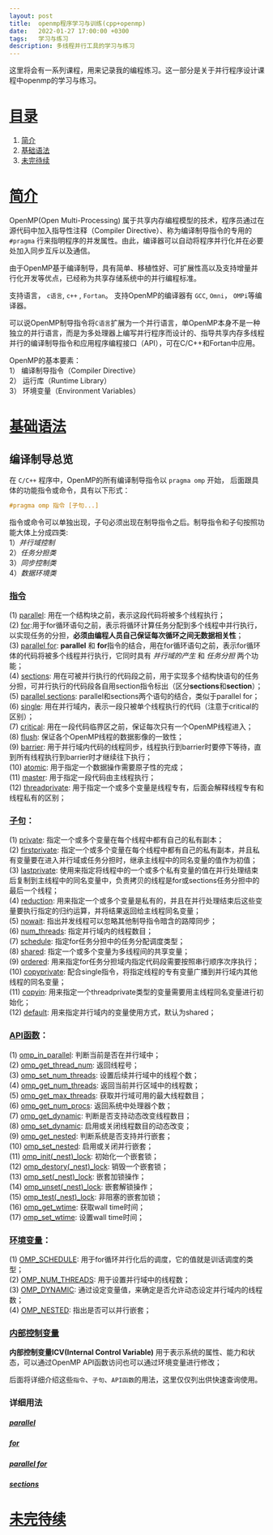 ```yaml
---
layout: post
title:  openmp程序学习与训练(cpp+openmp)
date:   2022-01-27 17:00:00 +0300
tags:   学习与练习
description: 多线程并行工具的学习与练习                                                                                                                                                              
---
```


这里将会有一系列课程，用来记录我的编程练习。这一部分是关于并行程序设计课程中openmp的学习与练习。
# [目录](#目录)
1. [简介](#简介)
2. [基础语法](#基础语法)
3. [未完待续](#未完待续)

# [简介](#目录)
OpenMP(Open Multi-Processing) 属于共享内存编程模型的技术，程序员通过在源代码中加入指导性注释（Compiler Directive）、称为编译制导指令的专用的 ```#pragma``` 行来指明程序的并发属性。由此，编译器可以自动将程序并行化并在必要处加入同步互斥以及通信。  

由于OpenMP基于编译制导，具有简单、移植性好、可扩展性高以及支持增量并行化开发等优点，已经称为共享存储系统中的并行编程标准。  

支持语言，  ```c语言```, ```c++``` , ```Fortan```。 支持OpenMP的编译器有 ```GCC```, ```Omni```， ```OMPi```等编译器。  

可以说OpenMP制导指令将```C语言```扩展为一个并行语言，单OpenMP本身不是一种独立的并行语言，而是为多处理器上编写并行程序而设计的、指导共享内存多线程并行的编译制导指令和应用程序编程接口（API），可在C/C++和Fortan中应用。  

OpenMP的基本要素：  
1） 编译制导指令（Compiler Directive）  
2） 运行库（Runtime Library）  
3） 环境变量（Environment Variables）  
# [基础语法](#目录)

## 编译制导总览
在 ```C/C++``` 程序中，OpenMP的所有编译制导指令以 ```pragma omp``` 开始， 后面跟具体的功能指令或命令，具有以下形式：  
```cpp
#pragma omp 指令 [子句...]
```
指令或命令可以单独出现，子句必须出现在制导指令之后。制导指令和子句按照功能大体上分成四类:  
1）*并行域控制*  
2）*任务分担类*  
3）*同步控制类*  
4）*数据环境类*  

### [指令](#指令)  
(1) [parallel](#parallel): 用在一个结构块之前，表示这段代码将被多个线程执行；  
(2) [for](#for):用于for循环语句之前，表示将循环计算任务分配到多个线程中并行执行，以实现任务的分担，**必须由编程人员自己保证每次循环之间无数据相关性**；  
(3) [parallel for](#parallel-for): **parallel** 和 **for**指令的结合，用在for循环语句之前，表示for循环体的代码将被多个线程并行执行，它同时具有 *并行域的产生* 和 *任务分担* 两个功能；  
(4) [sections](#sections): 用在可被并行执行的代码段之前，用于实现多个结构快语句的任务分担，可并行执行的代码段各自用section指令标出（区分**sections**和**section**）；  
(5) [parallel sections](#parallel-sections): parallel和sections两个语句的结合，类似于parallel for；  
(6) [single](#single): 用在并行域内，表示一段只被单个线程执行的代码（注意于critical的区别）；  
(7) [critical](#critical): 用在一段代码临界区之前，保证每次只有一个OpenMP线程进入；  
(8) [flush](#flush): 保证各个OpenMP线程的数据影像的一致性；  
(9) [barrier](#barrier): 用于并行域内代码的线程同步，线程执行到barrier时要停下等待，直到所有线程执行到barrier时才继续往下执行；  
(10) [atomic](#atomic): 用于指定一个数据操作需要原子性的完成；  
(11) [master](#master): 用于指定一段代码由主线程执行；  
(12) [threadprivate](#threadprivate): 用于指定一个或多个变量是线程专有，后面会解释线程专有和线程私有的区别；  

### [子句](#子句)：  

(1) [private](#private): 指定一个或多个变量在每个线程中都有自己的私有副本；  
(2) [firstprivate](#firstprivate): 指定一个或多个变量在每个线程中都有自己的私有副本，并且私有变量要在进入并行域或任务分担时，继承主线程中的同名变量的值作为初值；  
(3) [lastprivate](#lastprivate): 使用来指定将线程中的一个或多个私有变量的值在并行处理结束后复制到主线程中的同名变量中，负责拷贝的线程是for或sections任务分担中的最后一个线程；  
(4) [reduction](#reduction): 用来指定一个或多个变量是私有的，并且在并行处理结束后这些变量要执行指定的归约运算，并将结果返回给主线程同名变量；  
(5) [nowait](#nowait): 指出并发线程可以忽略其他制导指令暗含的路障同步；  
(6) [num_threads](#num_threads): 指定并行域内的线程数目；  
(7) [schedule](#schedule): 指定for任务分担中的任务分配调度类型；  
(8) [shared](#shared): 指定一个或多个变量为多线程间的共享变量；  
(9) [ordered](#ordered): 用来指定for任务分担域内指定代码段需要按照串行顺序次序执行；  
(10) [copyprivate](#copyprivate): 配合single指令，将指定线程的专有变量广播到并行域内其他线程的同名变量；  
(11) [copyin](#copyin): 用来指定一个threadprivate类型的变量需要用主线程同名变量进行初始化；  
(12) [default](#default): 用来指定并行域内的变量使用方式，默认为shared；  

### [API函数](#API函数)：  
(1) [omp_in_parallel](#omp_in_parallel): 判断当前是否在并行域中；  
(2) [omp_get_thread_num](#omp_get_thread_num): 返回线程号；  
(3) [omp_set_num_threads](#omp_set_num_threads): 设置后续并行域中的线程个数；  
(4) [omp_get_num_threads](#omp_get_num_threads): 返回当前并行区域中的线程数；  
(5) [omp_get_max_threads](#omp_get_max_threads): 获取并行域可用的最大线程数目；  
(6) [omp_get_num_procs](#omp_get_num_procs): 返回系统中处理器个数；  
(7) [omp_get_dynamic](#omp_get_dynamic): 判断是否支持动态改变线程数目；  
(8) [omp_set_dynamic](#omp_set_dynamic): 启用或关闭线程数目的动态改变；  
(9) [omp_get_nested](#omp_get_nested): 判断系统是否支持并行嵌套；  
(10) [omp_set_nested](#omp_set_nested): 启用或关闭并行嵌套；  
(11) [omp_init(_nest)_lock](#omp_init(_nest)_lock): 初始化一个嵌套锁；  
(12) [omp_destory(_nest)_lock](#omp_destory(_nest)_lock): 销毁一个嵌套锁；  
(13) [omp_set(_nest)_lock](#omp_set(_nest)_lock): 嵌套加锁操作；  
(14) [omp_unset(_nest)_lock](#omp_unset(_nest)_lock): 嵌套解锁操作；  
(15) [omp_test(_nest)_lock](#omp_test(_nest)_lock): 非阻塞的嵌套加锁；  
(16) [omp_get_wtime](#omp_get_wtime): 获取wall time时间；  
(17) [omp_set_wtime](#omp_set_wtime): 设置wall time时间；  

### [环境变量](#环境变量)：  
(1) [OMP_SCHEDULE](#OMP_SCHEDULE): 用于for循环并行化后的调度，它的值就是训话调度的类型；  
(2) [OMP_NUM_THREADS](#OMP_NUM_THREADS): 用于设置并行域中的线程数；  
(3) [OMP_DYNAMIC](#OMP_DYNAMIC): 通过设定变量值，来确定是否允许动态设定并行域内的线程数；  
(4) [OMP_NESTED](#OMP_NESTED): 指出是否可以并行嵌套；

### [内部控制变量](#内部控制变量)  
**内部控制变量ICV(Internal Control Variable)** 用于表示系统的属性、能力和状态，可以通过OpenMP API函数访问也可以通过环境变量进行修改；

后面将详细介绍这些```指令```、```子句```、```API函数```的用法，这里仅仅列出供快速查询使用。

### 详细用法

##### [parallel](#指令)

##### [for](#指令)

##### [parallel for](#指令)

##### [sections](#指令)

# [未完待续](#目录)